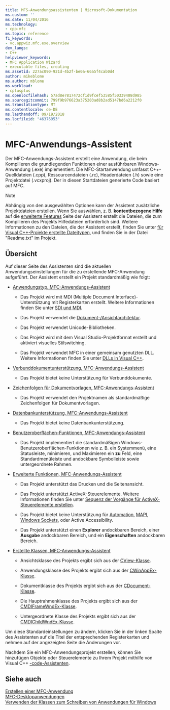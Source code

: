 ```yaml
---
title: MFS-Anwendungsassistenten | Microsoft-Dokumentation
ms.custom: ''
ms.date: 11/04/2016
ms.technology:
- cpp-mfc
ms.topic: reference
f1_keywords:
- vc.appwiz.mfc.exe.overview
dev_langs:
- C++
helpviewer_keywords:
- MFC Application Wizard
- executable files, creating
ms.assetid: 227ac090-921d-4b2f-be0a-66a5f4cab0d4
author: mikeblome
ms.author: mblome
ms.workload:
- cplusplus
ms.openlocfilehash: 57ad8e7817472cf1d9fcef53585f50339408d985
ms.sourcegitcommit: 799f9b976623a375203ad8b2ad5147bd6a2212f0
ms.translationtype: MT
ms.contentlocale: de-DE
ms.lasthandoff: 09/19/2018
ms.locfileid: "46376953"
---
```

# <a name="mfc-application-wizard"></a>MFC-Anwendungs-Assistent

Der MFC-Anwendungs-Assistent erstellt eine Anwendung, die beim Kompilieren die grundlegenden Funktionen einer ausführbaren Windows-Anwendung (.exe) implementiert. Die MFC-Startanwendung umfasst C++-Quelldateien (.cpp), Ressourcendateien (.rc), Headerdateien (.h) sowie eine Projektdatei (.vcxproj). Der in diesen Startdateien generierte Code basiert auf MFC.

> [!NOTE]
>  Abhängig von den ausgewählten Optionen kann der Assistent zusätzliche Projektdateien erstellen. Wenn Sie auswählen, z. B. **kontextbezogene Hilfe** auf die [erweiterte Features](../../mfc/reference/advanced-features-mfc-application-wizard.md) Seite der Assistent erstellt die Dateien, die zum Kompilieren des Projekts Hilfedateien erforderlich sind. Weitere Informationen zu den Dateien, die der Assistent erstellt, finden Sie unter [für Visual C++-Projekte erstellte Dateitypen](../../ide/file-types-created-for-visual-cpp-projects.md), und finden Sie in der Datei "Readme.txt" im Projekt.

## <a name="overview"></a>Übersicht

Auf dieser Seite des Assistenten sind die aktuellen Anwendungseinstellungen für die zu erstellende MFC-Anwendung aufgeführt. Der Assistent erstellt ein Projekt standardmäßig wie folgt:

- [Anwendungstyp, MFC-Anwendungs-Assistent](../../mfc/reference/application-type-mfc-application-wizard.md)

   - Das Projekt wird mit MDI (Multiple Document Interface)-Unterstützung mit Registerkarten erstellt. Weitere Informationen finden Sie unter [SDI und MDI](../../mfc/sdi-and-mdi.md).

   - Das Projekt verwendet die [Dokument-/Ansichtarchitektur](../../mfc/document-view-architecture.md).

   - Das Projekt verwendet Unicode-Bibliotheken.

   - Das Projekt wird mit dem Visual Studio-Projektformat erstellt und aktiviert visuelles Stilswitching.

   - Das Projekt verwendet MFC in einer gemeinsam genutzten DLL. Weitere Informationen finden Sie unter [DLLs in Visual C++](../../build/dlls-in-visual-cpp.md).

- [Verbunddokumentunterstützung, MFC-Anwendungs-Assistent](../../mfc/reference/compound-document-support-mfc-application-wizard.md)

   - Das Projekt bietet keine Unterstützung für Verbunddokumente.

- [Zeichenfolgen für Dokumentvorlagen, MFC-Anwendungs-Assistent](../../mfc/reference/document-template-strings-mfc-application-wizard.md)

   - Das Projekt verwendet den Projektnamen als standardmäßige Zeichenfolgen für Dokumentvorlagen.

- [Datenbankunterstützung, MFC-Anwendungs-Assistent](../../mfc/reference/database-support-mfc-application-wizard.md)

   - Das Projekt bietet keine Datenbankunterstützung.

- [Benutzeroberflächen-Funktionen, MFC-Anwendungs-Assistent](../../mfc/reference/user-interface-features-mfc-application-wizard.md)

   - Das Projekt implementiert die standardmäßigen Windows-Benutzeroberflächen-Funktionen wie z. B. ein Systemmenü, eine Statusleiste, minimieren, und Maximieren ein **zu** Feld, eine Standardmenüleiste und andockbare Symbolleiste sowie untergeordnete Rahmen.

- [Erweiterte Funktionen, MFC-Anwendungs-Assistent](../../mfc/reference/advanced-features-mfc-application-wizard.md)

   - Das Projekt unterstützt das Drucken und die Seitenansicht.

   - Das Projekt unterstützt ActiveX-Steuerelemente. Weitere Informationen finden Sie unter [Sequenz der Vorgänge für ActiveX-Steuerelemente erstellen](../../mfc/sequence-of-operations-for-creating-activex-controls.md).

   - Das Projekt bietet keine Unterstützung für [Automation](../../mfc/automation.md), [MAPI](../../mfc/mapi-support-in-mfc.md), [Windows Sockets](../../mfc/windows-sockets-in-mfc.md), oder Active Accessibility.

   - Das Projekt unterstützt einen **Explorer** andockbaren Bereich, einer **Ausgabe** andockbaren Bereich, und ein **Eigenschaften** andockbaren Bereich.

- [Erstellte Klassen, MFC-Anwendungs-Assistent](../../mfc/reference/generated-classes-mfc-application-wizard.md)

   - Ansichtsklasse des Projekts ergibt sich aus der [CView-Klasse](../../mfc/reference/cview-class.md).

   - Anwendungsklasse des Projekts ergibt sich aus der [CWinAppEx-Klasse](../../mfc/reference/cwinappex-class.md).

   - Dokumentklasse des Projekts ergibt sich aus der [CDocument-Klasse](../../mfc/reference/cdocument-class.md).

   - Die Hauptrahmenklasse des Projekts ergibt sich aus der [CMDIFrameWndEx-Klasse](../../mfc/reference/cmdiframewndex-class.md).

   - Untergeordnete Klasse des Projekts ergibt sich aus der [CMDIChildWndEx-Klasse](../../mfc/reference/cmdichildwndex-class.md).

Um diese Standardeinstellungen zu ändern, klicken Sie in der linken Spalte des Assistenten auf die Titel der entsprechenden Registerkarten und nehmen auf der angezeigten Seite die Änderungen vor.

Nachdem Sie ein MFC-Anwendungsprojekt erstellen, können Sie hinzufügen Objekte oder Steuerelemente zu Ihrem Projekt mithilfe von Visual C++ [-code-Assistenten](../../ide/adding-functionality-with-code-wizards-cpp.md).

## <a name="see-also"></a>Siehe auch

[Erstellen einer MFC-Anwendung](../../mfc/reference/creating-an-mfc-application.md)<br/>
[MFC-Desktopanwendungen](../../mfc/mfc-desktop-applications.md)<br/>
[Verwenden der Klassen zum Schreiben von Anwendungen für Windows](../../mfc/using-the-classes-to-write-applications-for-windows.md)
